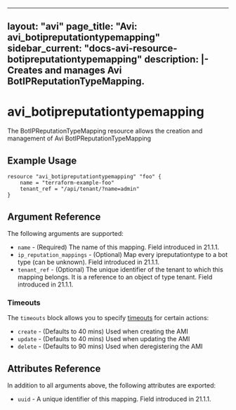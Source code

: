 <!--
    Copyright 2021 VMware, Inc.
    SPDX-License-Identifier: Mozilla Public License 2.0
-->
---
layout: "avi"
page_title: "Avi: avi_botipreputationtypemapping"
sidebar_current: "docs-avi-resource-botipreputationtypemapping"
description: |-
  Creates and manages Avi BotIPReputationTypeMapping.
---

# avi_botipreputationtypemapping

The BotIPReputationTypeMapping resource allows the creation and management of Avi BotIPReputationTypeMapping

## Example Usage

```hcl
resource "avi_botipreputationtypemapping" "foo" {
    name = "terraform-example-foo"
    tenant_ref = "/api/tenant/?name=admin"
}
```

## Argument Reference

The following arguments are supported:

* `name` - (Required) The name of this mapping. Field introduced in 21.1.1.
* `ip_reputation_mappings` - (Optional) Map every ipreputationtype to a bot type (can be unknown). Field introduced in 21.1.1.
* `tenant_ref` - (Optional) The unique identifier of the tenant to which this mapping belongs. It is a reference to an object of type tenant. Field introduced in 21.1.1.


### Timeouts

The `timeouts` block allows you to specify [timeouts](https://www.terraform.io/docs/configuration/resources.html#timeouts) for certain actions:

* `create` - (Defaults to 40 mins) Used when creating the AMI
* `update` - (Defaults to 40 mins) Used when updating the AMI
* `delete` - (Defaults to 90 mins) Used when deregistering the AMI

## Attributes Reference

In addition to all arguments above, the following attributes are exported:

* `uuid` -  A unique identifier of this mapping. Field introduced in 21.1.1.

